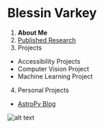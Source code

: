 # Blessin Varkey

1. **About Me**
2. [Published Research](https://blessinvarkey.github.io/research)
3. Projects
  - Accessibility Projects
  - Computer Vision Project 
  - Machine Learning Project
4. Personal Projects
  - [AstroPy Blog](https://blessinvarkey.github.io/astropy)

![alt text](3-Figure2-1.jpg)
